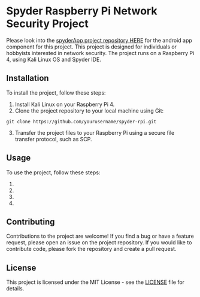 # Spyder Raspberry Pi Network Security Project

Please look into the [spyderApp project repository HERE](https://github.com/gowriswarupk/spyderApp) for the android app component for this project.
This project is designed for individuals or hobbyists interested in network security. The project runs on a Raspberry Pi 4, using Kali Linux OS and Spyder IDE.

## Installation

To install the project, follow these steps:

1. Install Kali Linux on your Raspberry Pi 4.
2. Clone the project repository to your local machine using Git:

```
git clone https://github.com/yourusername/spyder-rpi.git
```


3. Transfer the project files to your Raspberry Pi using a secure file transfer protocol, such as SCP.

## Usage

To use the project, follow these steps:

1. 
2.
3. 
4. 

## Contributing

Contributions to the project are welcome! If you find a bug or have a feature request, please open an issue on the project repository. If you would like to contribute code, please fork the repository and create a pull request.

## License

This project is licensed under the MIT License - see the [LICENSE](https://github.com/gowriswarupk/spyder-rpi/) file for details.